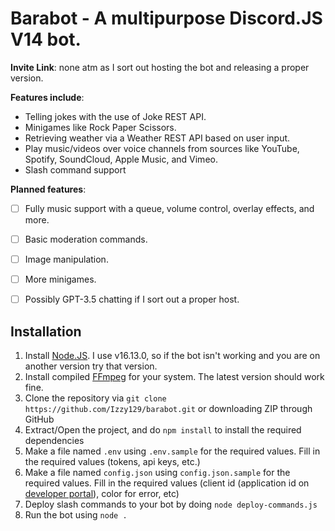 # Barabot - A multipurpose Discord.JS V14 bot.

**Invite Link**: none atm as I sort out hosting the bot and releasing a proper version.

**Features include**: 
- Telling jokes with the use of Joke REST API.
- Minigames like Rock Paper Scissors.
- Retrieving weather via a Weather REST API based on user input.
- Play music/videos over voice channels from sources like YouTube, Spotify, SoundCloud, Apple Music, and Vimeo.
- Slash command support

**Planned features**:
- [ ] Fully music support with a queue, volume control, overlay effects, and more.
- [ ] Basic moderation commands.
- [ ] Image manipulation.
- [ ] More minigames.
- [ ] Possibly GPT-3.5 chatting if I sort out a proper host.
 

## Installation
1. Install [Node.JS](https://nodejs.org/en/download). I use v16.13.0, so if the bot isn't working and you are on another version try that version.
2. Install compiled [FFmpeg](https://ffmpeg.org/download.html) for your system. The latest version should work fine.
3. Clone the repository via `git clone https://github.com/Izzy129/barabot.git` or downloading ZIP through GitHub
5. Extract/Open the project, and do `npm install` to install the required dependencies 
6. Make a file named `.env`  using `.env.sample` for the required values. Fill in the required values (tokens, api keys, etc.)
7. Make a file named `config.json` using `config.json.sample` for the required values. Fill in the required values (client id (application id on [developer portal](https://discord.com/developers/applications)), color for error, etc)
8. Deploy slash commands to your bot by doing `node deploy-commands.js`
9. Run the bot using `node .`
